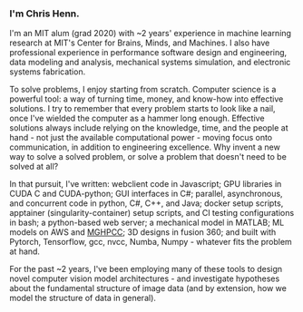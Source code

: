 ### I'm Chris Henn. 

I'm an MIT alum (grad 2020) with ~2 years' experience in machine learning research at MIT's Center for Brains, Minds, and Machines. I also have professional experience in performance software design and engineering, data modeling and analysis, mechanical systems simulation, and electronic systems fabrication. 

To solve problems, I enjoy starting from scratch. Computer science is a powerful tool: a way of turning time, money, and know-how into effective solutions. I try to remember that every problem starts to look like a nail, once I've wielded the computer as a hammer long enough. Effective solutions always include relying on the knowledge, time, and the people at hand - not just the available computational power - moving focus onto communication, in addition to engineering excellence. Why invent a new way to solve a solved problem, or solve a problem that doesn't need to be solved at all? 

In that pursuit, I've written: webclient code in Javascript; GPU libraries in CUDA C and CUDA-python; GUI interfaces in C#; parallel, asynchronous, and concurrent code in python, C#, C++, and Java; docker setup scripts, apptainer (singularity-container) setup scripts, and CI testing configurations in bash; a python-based web server; a mechanical model in MATLAB; ML models on AWS and [MGHPCC](https://www.mghpcc.org/); 3D designs in fusion 360; and built with Pytorch, Tensorflow, gcc, nvcc, Numba, Numpy - whatever fits the problem at hand.

For the past ~2 years, I've been employing many of these tools to design novel computer vision model architectures - and investigate hypotheses about the fundamental structure of image data (and by extension, how we model the structure of data in general). 
